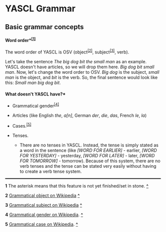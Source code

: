 # YASCL Grammar

## Basic grammar concepts

#### Word order\*<sup id="a1">[[1]](#f1)</sup>

The word order of YASCL is OSV (object<sup id="a2">[[2]](#f2)</sup>, subject<sup id="a3">[[3]](#f3)</sup>, verb).

Let's take the sentence _The big dog bit the small man_ as an example. YASCL doesn't have articles, so we will drop them here. _Big dog bit small man_. Now, let's change the word order to OSV. _Big dog_ is the subject, _small man_ is the object, and _bit_ is the verb. So, the final sentence would look like this: _Small man big dog bit_.

#### What doesn't YASCL have?\*

- Grammatical gender<sup id="a4">[[4]](#f4)</sup>

- Articles (like English _the_, _a[n]_, German _der_, _die_, _das_, French _le_, _la_)

- Cases.<sup id="a5">[[5]](#f5)</sup>

- Tenses.
  - There are no tenses in YASCL. Instead, the tense is simply stated as a word in the sentence (like _[WORD FOR EARLIER]_ - earlier, _[WORD FOR YESTERDAY]_ - yesterday, _[WORD FOR LATER]_ - later, _[WORD FOR TOMORROW]_ - tomorrow). Because of this system, there are no verb tenses and the tense can be stated very easily without having to create a verb tense system.

<hr style="background-color: black; height: 2px">

<b id="f1">1</b> The asterisk means that this feature is not yet finished/set in stone. [**^**](#a1)

<b id="f2">2</b> [Grammatical object on Wikipedia](<https://en.wikipedia.org/wiki/Object_(grammar)>) [**^**](#a2)

<b id="f3">3</b> [Grammatical subject on Wikipedia](<https://en.wikipedia.org/wiki/Subject_(grammar)>) [**^**](#a3)

<b id="f4">4</b> [Grammatical gender on Wikipedia](https://en.wikipedia.org/wiki/Grammatical_gender). [**^**](#a4)

<b id="f5">5</b> [Grammatical case on Wikipedia](https://en.wikipedia.org/wiki/Grammatical_case). [**^**](#a5)
